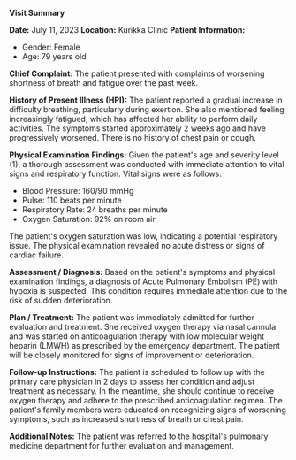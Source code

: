 **Visit Summary**

**Date:** July 11, 2023
**Location:** Kurikka Clinic
**Patient Information:**
- Gender: Female
- Age: 79 years old

**Chief Complaint:**
The patient presented with complaints of worsening shortness of breath and fatigue over the past week.

**History of Present Illness (HPI):**
The patient reported a gradual increase in difficulty breathing, particularly during exertion. She also mentioned feeling increasingly fatigued, which has affected her ability to perform daily activities. The symptoms started approximately 2 weeks ago and have progressively worsened. There is no history of chest pain or cough.

**Physical Examination Findings:**
Given the patient's age and severity level (1), a thorough assessment was conducted with immediate attention to vital signs and respiratory function. Vital signs were as follows:
- Blood Pressure: 160/90 mmHg
- Pulse: 110 beats per minute
- Respiratory Rate: 24 breaths per minute
- Oxygen Saturation: 92% on room air

The patient's oxygen saturation was low, indicating a potential respiratory issue. The physical examination revealed no acute distress or signs of cardiac failure.

**Assessment / Diagnosis:**
Based on the patient's symptoms and physical examination findings, a diagnosis of Acute Pulmonary Embolism (PE) with hypoxia is suspected. This condition requires immediate attention due to the risk of sudden deterioration.

**Plan / Treatment:**
The patient was immediately admitted for further evaluation and treatment. She received oxygen therapy via nasal cannula and was started on anticoagulation therapy with low molecular weight heparin (LMWH) as prescribed by the emergency department. The patient will be closely monitored for signs of improvement or deterioration.

**Follow-up Instructions:**
The patient is scheduled to follow up with the primary care physician in 2 days to assess her condition and adjust treatment as necessary. In the meantime, she should continue to receive oxygen therapy and adhere to the prescribed anticoagulation regimen. The patient's family members were educated on recognizing signs of worsening symptoms, such as increased shortness of breath or chest pain.

**Additional Notes:**
The patient was referred to the hospital's pulmonary medicine department for further evaluation and management.